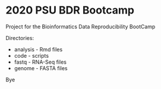 # 2020 PSU BDR Bootcamp

Project for the Bioinformatics Data Reproducibility BootCamp

Directories:

* analysis - Rmd files
* code - scripts
* fastq - RNA-Seq files
* genome - FASTA files

 

Bye
